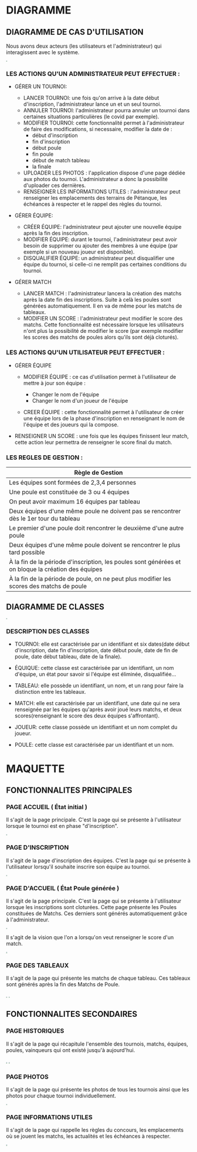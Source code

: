 # DIAGRAMME

## DIAGRAMME DE CAS D'UTILISATION

Nous avons deux acteurs (les utilisateurs et l'administrateur) qui interagissent avec le système.

<img src="pictures/diagramme_de_cas_dutilisation.jpg" style="zoom:20%;" />

### LES ACTIONS QU'UN ADMINISTRATEUR PEUT EFFECTUER :
- GÉRER UN TOURNOI:
    - LANCER TOURNOI: une fois qu'on arrive à la date début d'inscription, l'administrateur lance un et un seul tournoi.
    - ANNULER TOURNOI: l'administrateur pourra annuler un tournoi dans certaines situations particulières (le covid par exemple).
    - MODIFIER TOURNOI: cette fonctionnalité permet à l'administrateur de faire des modifications, si necessaire, modifier la date de :
        - début d'inscription
        - fin d'inscription
        - début poule
        - fin poule
        - début de match tableau
        - la finale
    - UPLOADER LES PHOTOS : l'application dispose d'une page dédiée aux photos du tournoi. L'administrateur a donc la possibilité d'uploader ces dernières.
    - RENSEIGNER LES INFORMATIONS UTILES : l'administrateur peut renseigner les emplacements des terrains de Pétanque, les échéances à respecter et le rappel des règles du tournoi.



-  GÉRER ÉQUIPE:
    -  CRÉER ÉQUIPE: l'administrateur peut ajouter une nouvelle équipe après la fin des inscription.
    -  MODIFIER ÉQUIPE: durant le tournoi, l'administrateur peut avoir besoin de supprimer ou ajouter des membres à une équipe (par exemple si un nouveau joueur est disponible).
    - DISQUALIFIER ÉQUIPE: un administrateur peut disqualifier une équipe du tournoi, si celle-ci ne remplit pas certaines conditions  du tournoi.



- GÉRER MATCH
    - LANCER MATCH : l'administrateur lancera la création des matchs après la date fin des inscriptions. Suite à celà les poules sont générées automatiquement. Il en va de même pour les matchs de tableaux.
    - MODIFIER UN SCORE : l'administrateur peut modifier le score des matchs. Cette fonctionnalité est nécessaire lorsque les utilisateurs n'ont plus la possibilité de modifier le score (par exemple modifier les scores des matchs de poules alors qu'ils sont déjà cloturés).



### LES ACTIONS QU'UN UTILISATEUR PEUT  EFFECTUER :


- GÉRER ÉQUIPE
    - MODIFIER ÉQUIPE : ce cas d'utilisation permet à l'utilisateur de mettre à jour son équipe : 
        - Changer le nom de l'équipe 
        - Changer le nom d'un joueur de l'équipe

    - CREER ÉQUIPE : cette fonctionnalité permet à l'utilisateur de créer une équipe lors de la phase d'inscription en renseignant le nom de l'équipe et des joueurs qui la compose.


- RENSEIGNER UN SCORE : une fois que les équipes finissent leur match, cette action leur permettra de renseigner le score final du match.

### LES REGLES DE GESTION :

| Règle de Gestion                                                                                                            |
| ----------------------------------------------------------------------------------------------------------------------------|
| Les équipes sont formées de 2,3,4 personnes                                                                                 |
| Une poule est constituée de 3 ou 4 équipes                                                                                  |
| On peut avoir maximum 16 équipes par tableau              |
| Deux équipes d'une même poule ne doivent pas se rencontrer dès le 1er tour du tableau                                       |
| Le premier d'une poule doit rencontrer le deuxième d'une autre poule                                                        |
| Deux équipes d'une même poule doivent se rencontrer le plus tard possible                                                   |
| À la fin de la période d'inscription, les poules sont générées et on bloque la création des équipes                         |
| À la fin de la période de poule, on ne peut plus modifier les scores des matchs de poule                         |

## DIAGRAMME DE CLASSES

<img src="pictures/diagramme_de_classes.jpg" style="zoom:20%;" />

### DESCRIPTION DES  CLASSES

- TOURNOI: elle est caractérisée par un identifiant et six dates(date début d'inscription, date fin d'inscription, date début poule, date de fin de poule, date début tableau, date de la finale).

- ÉQUIQUE: cette classe est caractérisée par un identifiant, un nom d'équipe, un état pour savoir si l'équipe est éliminée, disqualifiée...

- TABLEAU: elle possède un identifiant, un nom, et un rang pour faire la distinction entre les tableaux.

- MATCH: elle est caractérisée par un identifiant, une date qui ne sera renseignée par les équipes qu'après avoir  joué leurs matchs, et deux scores(renseignant le score des deux équipes s'affrontant).

- JOUEUR: cette classe possède un identifiant et un nom complet du  joueur.

- POULE: cette classe est caractérisée par un identifiant et un nom.




# MAQUETTE

## FONCTIONNALITES PRINCIPALES

### PAGE ACCUEIL ( État initial )
Il s'agit de la page principale. C'est la page qui se présente à l'utilisateur lorsque le tournoi est en phase "d'inscription".

<img src="pictures/groupe1_tournoi_de_petanque_1.jpg" style="zoom:20%;" />

### PAGE D'INSCRIPTION
Il s'agit de la page d'inscription des équipes. C'est la page qui se présente à l'utilisateur lorsqu'il souhaite inscrire son équipe au tournoi.

<img src="pictures/groupe1_tournoi_de_petanque_2.jpg" style="zoom:20%;" />

### PAGE D'ACCUEIL ( État Poule générée )
Il s'agit de la page principale. C'est la page qui se présente à l'utilisateur lorsque les inscriptions sont cloturées. Cette page présente les Poules constituées de Matchs. Ces derniers sont générés automatiquement grâce à l'administrateur.

<img src="pictures/groupe1_tournoi_de_petanque_8.jpg" style="zoom:20%;" />

Il s'agit de la vision que l'on a lorsqu'on veut renseigner le score d'un match.

<img src="pictures/groupe1_tournoi_de_petanque_7.jpg" style="zoom:20%;" />

### PAGE DES  TABLEAUX 
Il s'agit de la page qui présente les matchs de chaque tableau. Ces tableaux sont générés après la fin des Matchs de Poule.

<img src="pictures/groupe1_tournoi_de_petanque_6.jpg" style="zoom:20%;" />

<img src="pictures/groupe1_tournoi_de_petanque_5.jpg" style="zoom:20%;" />

## FONCTIONNALITES SECONDAIRES

### PAGE HISTORIQUES
Il s'agit de la page qui récapitule l'ensemble des tournois, matchs, équipes, poules, vainqueurs qui ont existé jusqu'à aujourd'hui.

<img src="pictures/groupe1_tournoi_de_petanque_3.jpg" style="zoom:20%;" />

<img src="pictures/groupe1_tournoi_de_petanque_4.jpg" style="zoom:20%;" />


### PAGE PHOTOS
Il s'agit de la page qui présente les photos de tous les tournois ainsi que les photos pour chaque tournoi individuellement.

<img src="pictures/groupe1_tournoi_de_petanque_9.jpg" style="zoom:20%;" />

### PAGE INFORMATIONS UTILES
Il s'agit de la page qui rappelle les règles du concours, les emplacements où se jouent les matchs, les actualités et les échéances à respecter.

<img src="pictures/groupe1_tournoi_de_petanque_10.jpg" style="zoom:20%;" />
